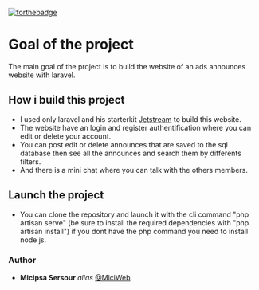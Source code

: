 [![forthebadge](https://forthebadge.com/images/badges/uses-css.svg)](http://forthebadge.com)

# Goal of the project
The main goal of the project is to build the website of an ads announces website with laravel.

## How i build this project
* I used only laravel and his starterkit [Jetstream](https://jetstream.laravel.com/1.x/introduction.html) to build this website.
* The website have an login and register authentification where you can edit or delete your account.
* You can post edit or delete announces that are saved to the sql database then see all the announces and search them by differents filters.
* And there is a mini chat where you can talk with the others members.

## Launch the project
* You can clone the repository and launch it with the cli command "php artisan serve" (be sure to install the required dependencies with "php artisan install") if you dont have the php command you need to install node js.

### Author
* **Micipsa Sersour** _alias_ [@MiciWeb](https://github.com/MiciWeb).
